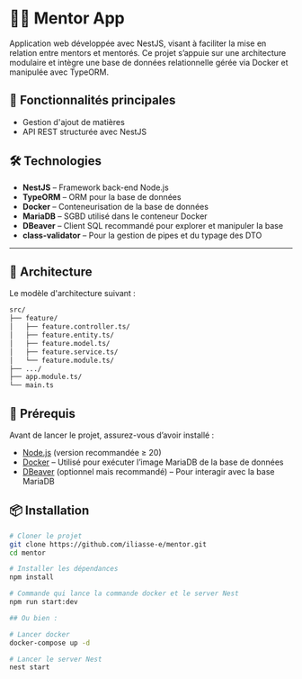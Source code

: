 # 🧑‍🏫 Mentor App

Application web développée avec NestJS, visant à faciliter la mise en relation entre mentors et mentorés. Ce projet s’appuie sur une architecture modulaire et intègre une base de données relationnelle gérée via Docker et manipulée avec TypeORM.

## 🚀 Fonctionnalités principales

- Gestion d'ajout de matières
- API REST structurée avec NestJS

## 🛠️ Technologies

- **NestJS** – Framework back-end Node.js
- **TypeORM** – ORM pour la base de données
- **Docker** – Conteneurisation de la base de données
- **MariaDB** – SGBD utilisé dans le conteneur Docker
- **DBeaver** – Client SQL recommandé pour explorer et manipuler la base
- **class-validator** – Pour la gestion de pipes et du typage des DTO

---

## 🏢 Architecture

Le modèle d'architecture suivant :

```bash
src/
├── feature/
│   ├── feature.controller.ts/
│   ├── feature.entity.ts/
│   ├── feature.model.ts/
│   ├── feature.service.ts/
│   └── feature.module.ts/
├── .../
├── app.module.ts/
└── main.ts
```

## 🧰 Prérequis

Avant de lancer le projet, assurez-vous d’avoir installé :

- [Node.js](https://nodejs.org/) (version recommandée ≥ 20)
- [Docker](https://www.docker.com/) – Utilisé pour exécuter l’image MariaDB de la base de données
- [DBeaver](https://dbeaver.io/) (optionnel mais recommandé) – Pour interagir avec la base MariaDB

## 📦 Installation

```bash
# Cloner le projet
git clone https://github.com/iliasse-e/mentor.git
cd mentor

# Installer les dépendances
npm install

# Commande qui lance la commande docker et le server Nest
npm run start:dev

## Ou bien :

# Lancer docker
docker-compose up -d

# Lancer le server Nest
nest start
```
